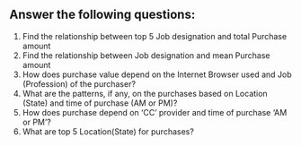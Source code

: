 ## Answer the following questions:
1. Find the relationship between top 5 Job designation and total Purchase amount
2. Find the relationship between Job designation and mean Purchase amount
3. How does purchase value depend on the Internet Browser used and Job (Profession) of the purchaser?
4. What are the patterns, if any, on the purchases based on Location (State) and time of purchase (AM or PM)?
5. How does purchase depend on ‘CC’ provider and time of purchase ‘AM or PM’?
6. What are top 5 Location(State) for purchases?
